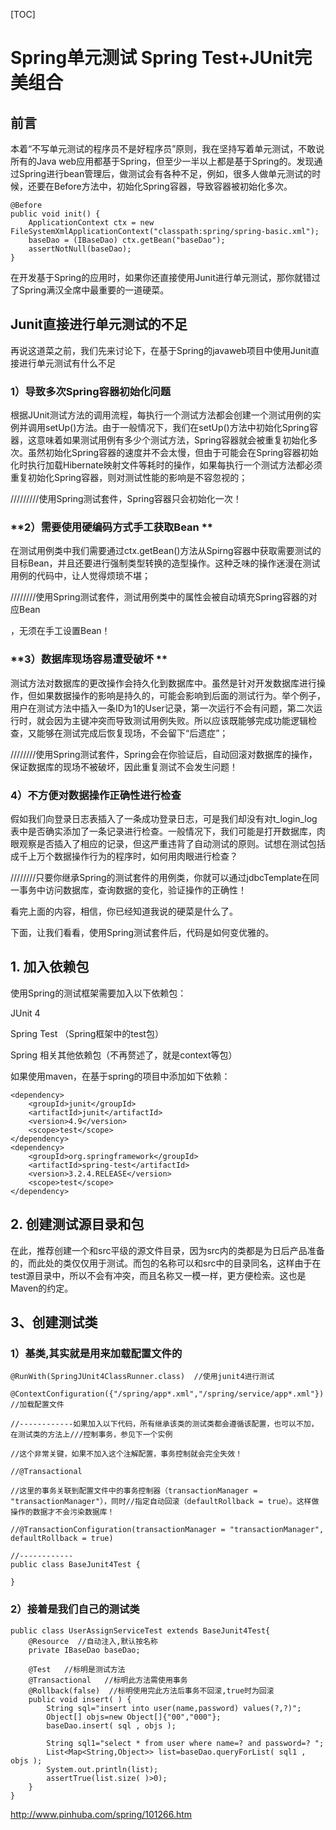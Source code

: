 [TOC]



# Spring单元测试 Spring Test+JUnit完美组合

## 前言

本着“不写单元测试的程序员不是好程序员”原则，我在坚持写着单元测试，不敢说所有的Java web应用都基于Spring，但至少一半以上都是基于Spring的。发现通过Spring进行bean管理后，做测试会有各种不足，例如，很多人做单元测试的时候，还要在Before方法中，初始化Spring容器，导致容器被初始化多次。

```
@Before  
public void init() {  
    ApplicationContext ctx = new FileSystemXmlApplicationContext("classpath:spring/spring-basic.xml");  
    baseDao = (IBaseDao) ctx.getBean("baseDao");  
    assertNotNull(baseDao);  
}
```

在开发基于Spring的应用时，如果你还直接使用Junit进行单元测试，那你就错过了Spring满汉全席中最重要的一道硬菜。

## Junit直接进行单元测试的不足

再说这道菜之前，我们先来讨论下，在基于Spring的javaweb项目中使用Junit直接进行单元测试有什么不足

### **1）导致多次Spring容器初始化问题** 

根据JUnit测试方法的调用流程，每执行一个测试方法都会创建一个测试用例的实例并调用setUp()方法。由于一般情况下，我们在setUp()方法中初始化Spring容器，这意味着如果测试用例有多少个测试方法，Spring容器就会被重复初始化多次。虽然初始化Spring容器的速度并不会太慢，但由于可能会在Spring容器初始化时执行加载Hibernate映射文件等耗时的操作，如果每执行一个测试方法都必须重复初始化Spring容器，则对测试性能的影响是不容忽视的； 

/////////使用Spring测试套件，Spring容器只会初始化一次！ 

### **2）需要使用硬编码方式手工获取Bean **

在测试用例类中我们需要通过ctx.getBean()方法从Spirng容器中获取需要测试的目标Bean，并且还要进行强制类型转换的造型操作。这种乏味的操作迷漫在测试用例的代码中，让人觉得烦琐不堪； 

////////使用Spring测试套件，测试用例类中的属性会被自动填充Spring容器的对应Bean 

，无须在手工设置Bean！ 

### **3）数据库现场容易遭受破坏 **

测试方法对数据库的更改操作会持久化到数据库中。虽然是针对开发数据库进行操作，但如果数据操作的影响是持久的，可能会影响到后面的测试行为。举个例子，用户在测试方法中插入一条ID为1的User记录，第一次运行不会有问题，第二次运行时，就会因为主键冲突而导致测试用例失败。所以应该既能够完成功能逻辑检查，又能够在测试完成后恢复现场，不会留下“后遗症”； 

////////使用Spring测试套件，Spring会在你验证后，自动回滚对数据库的操作，保证数据库的现场不被破坏，因此重复测试不会发生问题！ 

### **4）不方便对数据操作正确性进行检查** 

假如我们向登录日志表插入了一条成功登录日志，可是我们却没有对t_login_log表中是否确实添加了一条记录进行检查。一般情况下，我们可能是打开数据库，肉眼观察是否插入了相应的记录，但这严重违背了自动测试的原则。试想在测试包括成千上万个数据操作行为的程序时，如何用肉眼进行检查？ 

////////只要你继承Spring的测试套件的用例类，你就可以通过jdbcTemplate在同一事务中访问数据库，查询数据的变化，验证操作的正确性！ 

看完上面的内容，相信，你已经知道我说的硬菜是什么了。

下面，让我们看看，使用Spring测试套件后，代码是如何变优雅的。

## 1. 加入依赖包

使用Spring的测试框架需要加入以下依赖包：

JUnit 4 

Spring Test （Spring框架中的test包）

Spring 相关其他依赖包（不再赘述了，就是context等包）

如果使用maven，在基于spring的项目中添加如下依赖：

```
<dependency>  
    <groupId>junit</groupId>  
    <artifactId>junit</artifactId>  
    <version>4.9</version>  
    <scope>test</scope>  
</dependency>   
<dependency>  
    <groupId>org.springframework</groupId>  
    <artifactId>spring-test</artifactId>  
    <version>3.2.4.RELEASE</version>  
    <scope>test</scope>  
</dependency>
```



## 2. 创建测试源目录和包

在此，推荐创建一个和src平级的源文件目录，因为src内的类都是为日后产品准备的，而此处的类仅仅用于测试。而包的名称可以和src中的目录同名，这样由于在test源目录中，所以不会有冲突，而且名称又一模一样，更方便检索。这也是Maven的约定。

## 3、创建测试类

### 1）基类,其实就是用来加载配置文件的 

```
@RunWith(SpringJUnit4ClassRunner.class)  //使用junit4进行测试  

@ContextConfiguration({"/spring/app*.xml","/spring/service/app*.xml"}) //加载配置文件  

//------------如果加入以下代码，所有继承该类的测试类都会遵循该配置，也可以不加，在测试类的方法上///控制事务，参见下一个实例  

//这个非常关键，如果不加入这个注解配置，事务控制就会完全失效！  

//@Transactional  

//这里的事务关联到配置文件中的事务控制器（transactionManager = "transactionManager"），同时//指定自动回滚（defaultRollback = true）。这样做操作的数据才不会污染数据库！  

//@TransactionConfiguration(transactionManager = "transactionManager", defaultRollback = true)  

//------------  
public class BaseJunit4Test {  

}  
```



### 2）接着是我们自己的测试类 

```
public class UserAssignServiceTest extends BaseJunit4Test{ 
    @Resource  //自动注入,默认按名称  
    private IBaseDao baseDao;  
     
    @Test   //标明是测试方法  
    @Transactional   //标明此方法需使用事务  
    @Rollback(false)  //标明使用完此方法后事务不回滚,true时为回滚  
    public void insert( ) {  
        String sql="insert into user(name,password) values(?,?)";  
        Object[] objs=new Object[]{"00","000"};  
        baseDao.insert( sql , objs );  
           
        String sql1="select * from user where name=? and password=? ";  
        List<Map<String,Object>> list=baseDao.queryForList( sql1 , objs );  
        System.out.println(list);  
        assertTrue(list.size( )>0);   
    }
}
```



http://www.pinhuba.com/spring/101266.htm